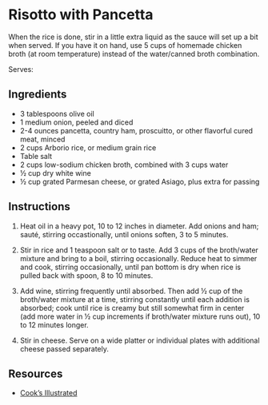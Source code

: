 # Risotto with Pancetta

When the rice is done, stir in a little extra liquid as the sauce will set up a bit when served. If you have it on hand, use 5 cups of homemade chicken broth (at room temperature) instead of the water/canned broth combination.

Serves:

## Ingredients

* 3 tablespoons olive oil
* 1 medium onion, peeled and diced
* 2-4 ounces pancetta, country ham, proscuitto, or other flavorful cured meat, minced
* 2 cups Arborio rice, or medium grain rice
* Table salt
* 2 cups low-sodium chicken broth, combined with 3 cups water
* ½ cup dry white wine
* ½ cup grated Parmesan cheese, or grated Asiago, plus extra for passing

## Instructions

1. Heat oil in a heavy pot, 10 to 12 inches in diameter. Add onions and ham; sauté, stirring occastionally, until onions soften, 3 to 5 minutes.

2. Stir in rice and 1 teaspoon salt or to taste. Add 3 cups of the broth/water mixture and bring to a boil, stirring occasionally. Reduce heat to simmer and cook, stirring occasionally, until pan bottom is dry when rice is pulled back with spoon, 8 to 10 minutes.

3. Add wine, stirring frequently until absorbed. Then add ½ cup of the broth/water mixture at a time, stirring constantly until each addition is absorbed; cook until rice is creamy but still somewhat firm in center (add more water in ½ cup increments if broth/water mixture runs out), 10 to 12 minutes longer.

4. Stir in cheese. Serve on a wide platter or individual plates with additional cheese passed separately.

## Resources

* [Cook’s Illustrated](https://www.cooksillustrated.com/recipes/266-basic-risotto)
